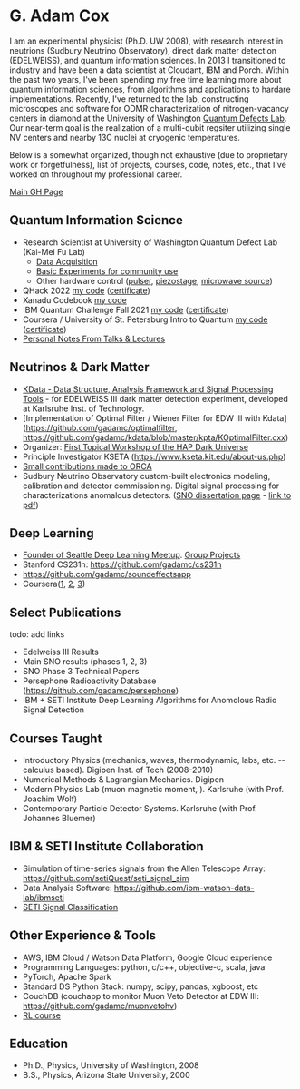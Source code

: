 # G. Adam Cox

I am an experimental physicist (Ph.D. UW 2008), with research interest in neutrions (Sudbury Neutrino Observatory), direct dark matter
detection (EDELWEISS), and quantum information sciences. In 2013 I transitioned to industry and have been a
data scientist at Cloudant, IBM and Porch. Within the past two years, I've been spending my free time learning more about quantum information sciences, from algorithms and applications to hardare implementations. Recently, I've returned to the lab, constructing microscopes and software for ODMR characterization of nitrogen-vacancy centers in diamond at the University of Washington [Quantum Defects Lab](https://sites.google.com/uw.edu/optospintronics-lab/-/defects-in-diamond). Our near-term goal is the realization of a multi-qubit regsiter utilizing single NV centers and nearby 13C nuclei at cryogenic temperatures. 

Below is a somewhat organized, though not exhaustive (due to proprietary work or forgetfulness), list of projects, courses, code, notes, etc., that I've worked on throughout my professional career.

[Main GH Page](https://github.com/gadamc)

## Quantum Information Science
  * Research Scientist at University of Washington Quantum Defect Lab (Kai-Mei Fu Lab) 
    * [Data Acquisition](https://github.com/gadamc/qt3-utils)
    * [Basic Experiments for community use](https://github.com/gadamc/qt3-default-experiments)
    * Other hardware control ([pulser](https://github.com/gadamc/qcsapphire), [piezostage](https://github.com/gadamc/nipiezeojenapy), [microwave source](https://github.com/gadamc/qt3RFSynthControl))
  * QHack 2022 [my code](https://github.com/gadamc/QHack) ([certificate](qhack2022_cert.pdf))
  * Xanadu Codebook [my code](https://github.com/gadamc/xanadu-cookbook-notes)
  * IBM Quantum Challenge Fall 2021 [my code](https://github.com/gadamc/ibmquantumchallenge_fall2021) ([certificate](https://www.credly.com/badges/9d2cb41d-06bb-4856-b908-892c95b974b4?source=linked_in_profile))
  * Coursera / University of St. Petersburg Intro to Quantum [my code](https://github.com/gadamc/coursera_intro_qc_stpetersburg)  ([certificate](https://www.coursera.org/account/accomplishments/certificate/RRRREK33UYNN))
  * [Personal Notes From Talks & Lectures](https://github.com/gadamc/qc_talks_and_lectures_notes/)


## Neutrinos & Dark Matter

  * [KData - Data Structure, Analysis Framework and Signal Processing Tools](https://github.com/gadamc/kdata) - for EDELWEISS III dark matter detection experiment, developed at Karlsruhe Inst. of Technology.
  * [Implementation of Optimal Filter / Wiener Filter for EDW III with Kdata](https://github.com/gadamc/optimalfilter, https://github.com/gadamc/kdata/blob/master/kpta/KOptimalFilter.cxx)
  * Organizer: [First Topical Workshop of the HAP Dark Universe](https://edelweiss.cloudant.com/dmworkshop/_design/app/index.html)
  * Principle Investigator KSETA (https://www.kseta.kit.edu/about-us.php)
  * [Small contributions made to ORCA](http://orca.physics.unc.edu/orca/Orca_Help/Home.html)
  * Sudbury Neutrino Observatory custom-built electronics modeling, calibration and detector commissioning. Digital signal processing for characterizations anomalous detectors. ([SNO dissertation page](https://sno.phy.queensu.ca/publications.html) - [link to pdf](https://sno.phy.queensu.ca/papers/CoxMobrandDissertationFinalSubmission.pdf))  

## Deep Learning

  * [Founder of Seattle Deep Learning Meetup](https://www.meetup.com/Seattle-Deep-Learning/). [Group Projects](https://github.com/deepseattle/projects)
  * Stanford CS231n: https://github.com/gadamc/cs231n
  * https://github.com/gadamc/soundeffectsapp
  * Coursera([1](https://coursera.org/share/a7cc379a8625edbbaf6577c0a8e8f2f1), [2](https://coursera.org/share/36b46f31a1a27c394e50a17d14220e3e), [3](https://coursera.org/share/a80387adb9fd0b1ff401da9cd5a0c990))


## Select Publications

todo: add links

  * Edelweiss III Results
  * Main SNO results (phases 1, 2, 3)
  * SNO Phase 3 Technical Papers
  * Persephone Radioactivity Database (https://github.com/gadamc/persephone)
  * IBM + SETI Institute Deep Learning Algorithms for Anomolous Radio Signal Detection

## Courses Taught

  * Introductory Physics (mechanics, waves, thermodynamic, labs, etc. -- calculus based). Digipen Inst. of Tech (2008-2010)
  * Numerical Methods & Lagrangian Mechanics. Digipen
  * Modern Physics Lab (muon magnetic moment, ). Karlsruhe (with Prof. Joachim Wolf)
  * Contemporary Particle Detector Systems. Karlsruhe (with Prof. Johannes Bluemer)


## IBM & SETI Institute Collaboration

  * Simulation of time-series signals from the Allen Telescope Array: https://github.com/setiQuest/seti_signal_sim
  * Data Analysis Software: https://github.com/ibm-watson-data-lab/ibmseti
  * [SETI Signal Classification](https://arxiv.org/abs/1803.08624)

## Other Experience & Tools

  * AWS, IBM Cloud / Watson Data Platform, Google Cloud experience
  * Programming Languages: python, c/c++, objective-c, scala, java
  * PyTorch, Apache Spark
  * Standard DS Python Stack: numpy, scipy, pandas, xgboost, etc
  * CouchDB (couchapp to monitor Muon Veto Detector at EDW III: https://github.com/gadamc/muonvetohv)
  * [RL course](https://coursera.org/share/b9a3f53b1b82e02c0aba89487713c16b)


## Education

  * Ph.D., Physics, University of Washington, 2008
  * B.S., Physics, Arizona State University, 2000

